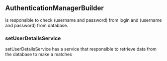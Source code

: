 <h2>AuthenticationManagerBuilder</h2>
is responsible to check (username and password) from login and (username and password) from database.

<h3>setUserDetailsService</h3>
setUserDetailsService has a service that responsible to retrieve data from the database to make a matches








